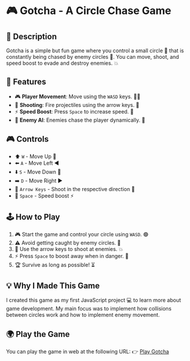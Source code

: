 # 🎮 Gotcha - A Circle Chase Game 

## 📖 Description

Gotcha is a simple but fun game where you control a small circle 🔵 that is constantly being chased by enemy circles 🔴. You can move, shoot, and speed boost to evade and destroy enemies. 💥

## 🚀 Features

- 🎮 **Player Movement**: Move using the `WASD` keys. 🏃‍♂️
- 🎯 **Shooting**: Fire projectiles using the arrow keys. 🔫
- ⚡ **Speed Boost**: Press `Space` to increase speed. 💨
- 🤖 **Enemy AI**: Enemies chase the player dynamically. 👾

## 🎮 Controls

- ⬆️ `W` - Move Up 🔼
- ⬅️ `A` - Move Left ◀️
- ⬇️ `S` - Move Down 🔽
- ➡️ `D` - Move Right ▶️
- 🎯 `Arrow Keys` - Shoot in the respective direction 🔫
- 🚀 `Space` - Speed boost ⚡

## 🕹️ How to Play

1. 🎮 Start the game and control your circle using `WASD`. 🟢
2. ⚠️ Avoid getting caught by enemy circles. 🔴
3. 🎯 Use the arrow keys to shoot at enemies. 💥
4. ⚡ Press `Space` to boost away when in danger. 💨
5. 🏆 Survive as long as possible! ⏳

## 💡 Why I Made This Game

I created this game as my first JavaScript project 💻 to learn more about game development. My main focus was to implement how collisions between circles work and how to implement enemy movement.

## 🌍 Play the Game

You can play the game in web at the following URL: 👉 [Play Gotcha](http://timschubert.me/Gotcha/) 
